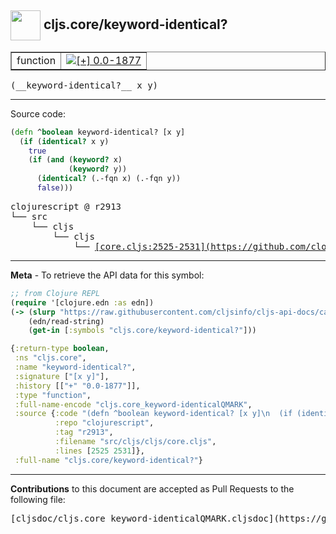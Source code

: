 ## <img width="48px" valign="middle" src="http://i.imgur.com/Hi20huC.png"> cljs.core/keyword-identical?

 <table border="1">
<tr>

<td>function</td>
<td><a href="https://github.com/cljsinfo/cljs-api-docs/tree/0.0-1877"><img valign="middle" alt="[+] 0.0-1877" src="https://img.shields.io/badge/+-0.0--1877-lightgrey.svg"></a> </td>
</tr>
</table>

 <samp>
(__keyword-identical?__ x y)<br>
</samp>

---





Source code:

```clj
(defn ^boolean keyword-identical? [x y]
  (if (identical? x y)
    true
    (if (and (keyword? x)
             (keyword? y))
      (identical? (.-fqn x) (.-fqn y))
      false)))
```

 <pre>
clojurescript @ r2913
└── src
    └── cljs
        └── cljs
            └── <ins>[core.cljs:2525-2531](https://github.com/clojure/clojurescript/blob/r2913/src/cljs/cljs/core.cljs#L2525-L2531)</ins>
</pre>


---

__Meta__ - To retrieve the API data for this symbol:

```clj
;; from Clojure REPL
(require '[clojure.edn :as edn])
(-> (slurp "https://raw.githubusercontent.com/cljsinfo/cljs-api-docs/catalog/cljs-api.edn")
    (edn/read-string)
    (get-in [:symbols "cljs.core/keyword-identical?"]))
```

```clj
{:return-type boolean,
 :ns "cljs.core",
 :name "keyword-identical?",
 :signature ["[x y]"],
 :history [["+" "0.0-1877"]],
 :type "function",
 :full-name-encode "cljs.core_keyword-identicalQMARK",
 :source {:code "(defn ^boolean keyword-identical? [x y]\n  (if (identical? x y)\n    true\n    (if (and (keyword? x)\n             (keyword? y))\n      (identical? (.-fqn x) (.-fqn y))\n      false)))",
          :repo "clojurescript",
          :tag "r2913",
          :filename "src/cljs/cljs/core.cljs",
          :lines [2525 2531]},
 :full-name "cljs.core/keyword-identical?"}

```

---

__Contributions__ to this document are accepted as Pull Requests to the following file:

 <pre>
[cljsdoc/cljs.core_keyword-identicalQMARK.cljsdoc](https://github.com/cljsinfo/cljs-api-docs/blob/master/cljsdoc/cljs.core_keyword-identicalQMARK.cljsdoc)
</pre>

